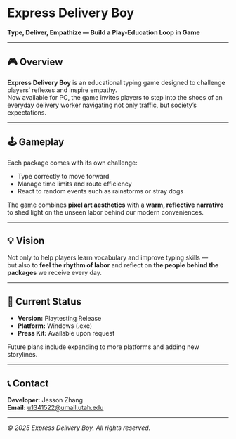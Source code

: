 # Express Delivery Boy

**Type, Deliver, Empathize — Build a Play-Education Loop in Game**

---

## 🎮 Overview

**Express Delivery Boy** is an educational typing game designed to challenge players’ reflexes and inspire empathy.  
Now available for PC, the game invites players to step into the shoes of an everyday delivery worker navigating not only traffic, but society’s expectations.

---

## 🕹️ Gameplay

Each package comes with its own challenge:

- Type correctly to move forward  
- Manage time limits and route efficiency  
- React to random events such as rainstorms or stray dogs  

The game combines **pixel art aesthetics** with a **warm, reflective narrative** to shed light on the unseen labor behind our modern conveniences.

---

## 💡 Vision

Not only to help players learn vocabulary and improve typing skills —  
but also to **feel the rhythm of labor** and reflect on **the people behind the packages** we receive every day.

---

## 🧩 Current Status

- **Version:** Playtesting Release  
- **Platform:** Windows (.exe)  
- **Press Kit:** Available upon request  

Future plans include expanding to more platforms and adding new storylines.

---

## 📞 Contact

**Developer:** Jesson Zhang  
**Email:** [u1341522@umail.utah.edu](mailto:u1341522@umail.utah.edu)

---

*© 2025 Express Delivery Boy. All rights reserved.*
